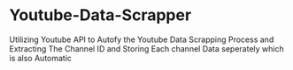 # Youtube-Data-Scrapper
Utilizing Youtube API to Autofy the Youtube Data Scrapping Process and Extracting The Channel ID and Storing Each channel Data seperately which is also Automatic
